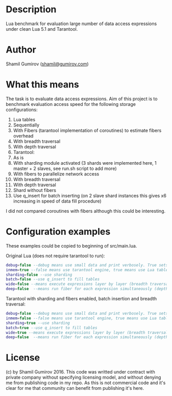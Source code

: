 # Description
Lua benchmark for evaluation large number of data access expressions under clean Lua 5.1 and Tarantool.
# Author
Shamil Gumirov (shamil@gumirov.com)
# What this means
The task is to evaluate data access expressions. Aim of this project is to benchmark 
evaluation access speed for the following storage configurations:

1. Lua tables
 1. Sequentially
 2. With Fibers (tarantool implementation of coroutines) to estimate fibers overhead
  1.  With breadth traversal
  2. With depth traversal
2. Tarantool:
 1. As is
 2. With sharding module activated (3 shards were implemented here, 1 master + 2 slaves, see run.sh script to add more)
  1. With fibers to parallelize network access
   1. With breadth traversal
   2. With depth traversal
  2. Shard without fibers
 3. Use q_insert for batch inserting (on 2 slave shard instances this gives x6 increasing in speed of data fill procedure)

I did not compared coroutines with fibers although this could be interesting.

# Configuration examples
These examples could be copied to beginning of src/main.lua.

Original Lua (does not require tarantool to run):
```lua
debug=false --debug means use small data and print verbosely. True sets REPEATS option to 1.
inmem=true --false means use tarantool engine, true means use Lua tables
sharding=false --use sharding
batch=false --use q_insert to fill tables
wide=false --means execute expressions layer by layer (breadth traversal) 
deep=false  --means run fiber for each expression simultaneously (depth traversal)
```
Tarantool with sharding and fibers enabled, batch insertion and breadth traversal:
```lua
debug=false --debug means use small data and print verbosely. True sets REPEATS option to 1.
inmem=false --false means use tarantool engine, true means use Lua tables
sharding=true --use sharding
batch=true --use q_insert to fill tables
wide=true --means execute expressions layer by layer (breadth traversal) 
deep=false  --means run fiber for each expression simultaneously (depth traversal)
```

# License
(c) by Shamil Gumirov 2016. This code was writted under contract with private company without specifying licensing model, and without
denying me from publishing code in my repo. As this is not commercial code and it's clear for me that community can benefit from 
publishing it's here.